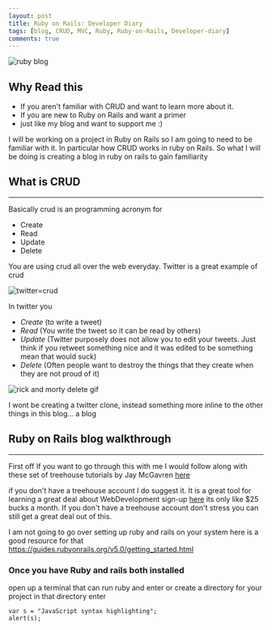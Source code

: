 ```yaml
---
layout: post
title: Ruby on Rails: Developer Diary
tags: [blog, CRUD, MVC, Ruby, Ruby-on-Rails, Developer-diary]
comments: true
---
```


![ruby blog](https://media.giphy.com/media/Vwz4zdntMXrUY/giphy.gif)

## Why Read this

* If you aren't familiar with CRUD and want to learn more about it.
* If you are new to Ruby on Rails and want a primer
* just like my blog and want to support me :)

I will be working on a project in Ruby on Rails so I am going to need to be familiar with it. In particular how CRUD works in ruby on Rails. So what I will be doing is creating a blog in ruby on rails to gain familiarity

## What is CRUD
---

Basically crud is an programming acronym for

* Create
* Read
* Update
* Delete

You are using crud all over the web everyday. Twitter is a great example of crud

![twitter=crud](https://media.giphy.com/media/uTjpIPVMaYlBS/giphy.gif)

In twitter you
* _Create_ (to write a tweet)
* _Read_ (You write the tweet so it can be read by others)
* _Update_ (Twitter purposely does not allow you to edit your tweets. Just think if you retweet something nice and it was edited to be something mean that would suck)
* _Delete_ (Often people want to destroy the things that they create when they are not proud of it)

![rick and morty delete gif](https://media.giphy.com/media/i8fBOzO0v8hNK/giphy.gif)  

I wont be creating a twitter clone, instead something more inline to the other things in this blog... a blog

## Ruby on Rails blog walkthrough
---

First off If you want to go through this with me I would follow along with these set of treehouse tutorials by Jay McGavren [here](https://teamtreehouse.com/library/ruby-on-rails-5-basics)

if you don't have a treehouse account I do suggest it. It is a great tool for learning a great deal about WebDevelopment sign-up [here](http://referrals.trhou.se/rashadmadison) its only like $25 bucks a month. If you don't have a treehouse account don't stress you can still get a great deal out of this.

I am not going to go over setting up ruby and rails on your system here is a good resource for that https://guides.rubyonrails.org/v5.0/getting_started.html

### Once you have Ruby and rails both installed

open up a terminal that can run ruby and enter or create a directory for your project in that directory enter

```
var s = "JavaScript syntax highlighting";
alert(s);
```
